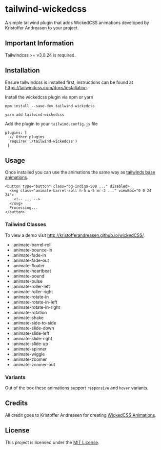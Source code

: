 # tailwind-wickedcss
A simple tailwind plugin that adds WickedCSS animations developed by Kristoffer Andreasen to your project.

## Important Information
Tailwindcss >= v3.0.24 is required.

## Installation
Ensure tailwindcss is installed first, instructions can be found at https://tailwindcss.com/docs/installation.

Install the wickedcss plugin via npm or yarn
```
npm install --save-dev tailwind-wickedcss
```
```
yarn add tailwind-wickedcss
```

Add the plugin to your `tailwind.config.js` file
```
plugins: [
  // Other plugins
  require('./tailwind-wickedcss')
 ]
```

## Usage
Once installed you can use the animations the same way as [tailwinds base animations](https://tailwindcss.com/docs/animation#spin).

```
<button type="button" class="bg-indigo-500 ..." disabled>
  <svg class="animate-barrel-roll h-5 w-5 mr-3 ..." viewBox="0 0 24 24">
    <!-- ... -->
  </svg>
  Processing...
</button>

```

### Tailwind Classes
To view a demo visit http://kristofferandreasen.github.io/wickedCSS/.

* .animate-barrel-roll
* .animate-bounce-in
* .animate-fade-in
* .animate-fade-out
* .animate-floater
* .animate-heartbeat
* .animate-pound
* .animate-pulse
* .animate-roller-left
* .animate-roller-right
* .animate-rotate-in
* .animate-rotate-in-left
* .animate-rotate-in-right
* .animate-rotation
* .animate-shake
* .animate-side-to-side
* .animate-slide-down
* .animate-slide-left
* .animate-slide-right
* .animate-slide-up
* .animate-spinner
* .animate-wiggle
* .animate-zoomer
* .animate-zoomer-out

### Variants
Out of the box these animations support `responsive` and `hover` variants.

## Credits
All credit goes to Kristoffer Andreasen for creating [WickedCSS Animations](http://kristofferandreasen.github.io/wickedCSS/).

## License
This project is licensed under the [MIT License](https://opensource.org/licenses/MIT).

